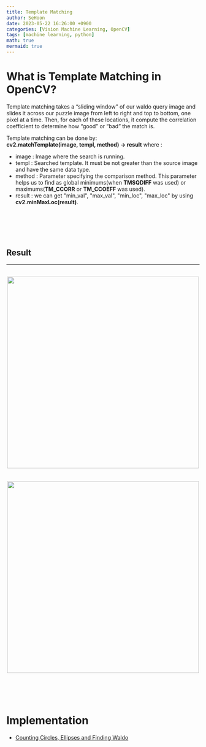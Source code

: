 ```yaml
---
title: Template Matching
author: SeHoon
date: 2023-05-22 16:26:00 +0900
categories: [Vision Machine Learning, OpenCV]
tags: [machine learning, python]
math: true
mermaid: true
---
```


# What is Template Matching in OpenCV?
Template matching  takes a “sliding window” of our waldo query image and slides it across our puzzle image from left to right and top to bottom, one pixel at a time. Then, for each of these locations, it compute the correlation coefficient to determine how “good” or “bad” the match is.<br>

Template matching can be done by:<br>
**cv2.matchTemplate(image, templ, method) -> result** where :<br>
+ image : Image where the search is running.
+ templ : Searched template. It must be not greater than the source image and have the same data type.
+ method : Parameter specifying the comparison method. This parameter helps us to find as global minimums(when **TMSQDIFF** was used) or maximums(**TM_CCORR** or **TM_CCOEFF** was used).
+ result : we can get "min_val", "max_val", "min_loc", "max_loc" by using **cv2.minMaxLoc(result)**.

<br><br><br><br>

## Result
---
<br>
<center>
<img src="https://github.com/csh970605/csh970605.github.io/assets/28240052/ab59c7f6-fb3f-4818-80ad-53101cb3d773" width=500>
</center>
<br><br>

<center>
<img src="https://github.com/csh970605/csh970605.github.io/assets/28240052/62d441f4-215d-487b-bd73-e4e0662bbfce" width=500>
</center>
<br><br><br><br>

# Implementation
+ [Counting Circles, Ellipses and Finding Waldo](https://github.com/csh970605/Modern_Computer_Vision/blob/main/OpenCV/14.%20Counting%20Circles%2C%20Ellipses%20and%20Finding%20Waldo%20with%20Template%20Matching.ipynb)